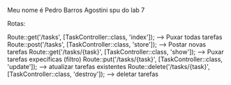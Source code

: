 Meu nome é Pedro Barros Agostini spu do lab 7


Rotas:

Route::get('/tasks', [TaskController::class, 'index']); --> Puxar todas tarefas
Route::post('/tasks', [TaskController::class, 'store']);  --> Postar novas tarefas 
Route::get('/tasks/{task}', [TaskController::class, 'show']);  --> Puxar tarefas expecíficas (filtro)
Route::put('/tasks/{task}', [TaskController::class, 'update']); --> atualizar tarefas existentes
Route::delete('/tasks/{task}', [TaskController::class, 'destroy']); --> deletar tarefas
